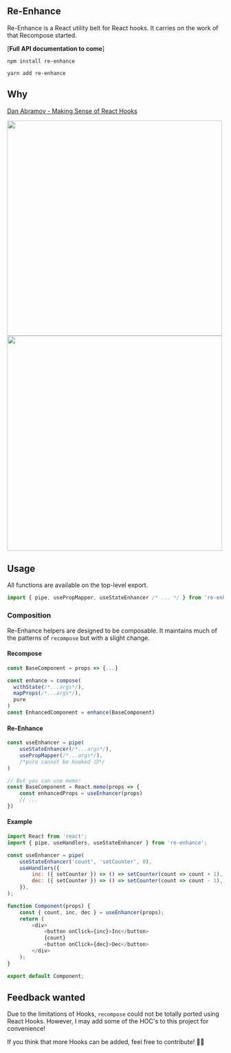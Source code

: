 ## Re-Enhance

Re-Enhance is a React utility belt for React hooks. It carries on the work of that Recompose started.

[**Full API documentation to come**]

```
npm install re-enhance
```

```
yarn add re-enhance
```

## Why

[Dan Abramov - Making Sense of React Hooks](https://dev.to/dan_abramov/making-sense-of-react-hooks-2eib)
<p>
  <img src="https://i.imgur.com/02HCPy6.png" height="500" width="auto" />
  <img src="https://i.imgur.com/IxcHEEq.png" height="500" width="auto"/> 
</p>

## Usage

All functions are available on the top-level export.

```js
import { pipe, usePropMapper, useStateEnhancer /* ... */ } from 're-enhance'
```

### Composition

Re-Enhance helpers are designed to be composable. It maintains much of the patterns of `recompose` but with a slight change.

#### Recompose

```js
const BaseComponent = props => {...}

const enhance = compose(
  withState(/*...args*/),
  mapProps(/*...args*/),
  pure
)
const EnhancedComponent = enhance(BaseComponent)
```

#### Re-Enhance

```js
const useEnhancer = pipe(
    useStateEnhancer(/*...args*/),
    usePropMapper(/*...args*/),
    /*pure cannot be hooked 😔*/
)

// But you can use memo!
const BaseComponent = React.memo(props => {
    const enhancedProps = useEnhancer(props)
    // ...
})
```
#### Example

```js
import React from 'react';
import { pipe, useHandlers, useStateEnhancer } from 're-enhance';

const useEnhancer = pipe(
    useStateEnhancer('count', 'setCounter', 0),
    useHandlers({
        inc: ({ setCounter }) => () => setCounter(count => count + 1),
        dec: ({ setCounter }) => () => setCounter(count => count - 1),
    }),
);

function Component(props) {
    const { count, inc, dec } = useEnhancer(props);
    return (
        <div>
            <button onClick={inc}>Inc</button>
            {count}
            <button onClick={dec}>Dec</button>
        </div>
    );
}

export default Component;
```

## Feedback wanted

Due to the limitations of Hooks, `recompose` could not be totally ported using React Hooks. However, I may add some of the HOC's to this project for convenience!

If you think that more Hooks can be added, feel free to contribute! 🎉🎉
